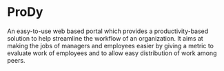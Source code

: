 # ProDy
An easy-to-use web based portal which provides a productivity-based solution to help streamline the workflow of an organization. It aims at making the jobs of managers and employees easier by giving a metric to evaluate work of employees and to allow easy distribution of work among peers.
